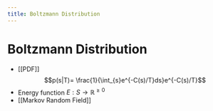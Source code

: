 ```yaml
---
title: Boltzmann Distribution
---
```


# Boltzmann Distribution
- [[PDF]] $$p(s|T)= \frac{1}{\int_{s}e^{-C(s)/T}ds}e^{-C(s)/T}$$
- Energy function $E: S \rightarrow \mathbb{R}^{\geq 0}$ 
- [[Markov Random Field]]











